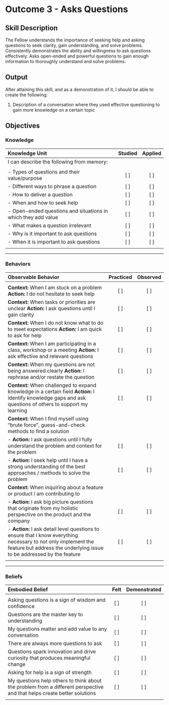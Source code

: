 # Outcome 3 - Asks Questions

## Skill Description

The Fellow understands the importance of seeking help and asking questions to seek clarity, gain understanding, and solve problems. Consistently demonstrates the ability and willingness to ask questions effectively. Asks open-ended and powerful questions to gain enough information to thoroughly understand and solve problems.

## Output
After attaining this skill, and as a demonstration of it, I should be able to create the following:

1. Description of a conversation where they used effective questioning to gain more knowledge on a certain topic

## Objectives

### Knowledge

| Knowledge Unit | Studied | Applied |
|:---|:---:|:---:|
| I can describe the following from memory: | | |
| | | |
| - Types of questions and their value/purpose | [ ] | [ ] |
| - Different ways to phrase a question | [ ] | [ ] |
| - How to deliver a question | [ ] | [ ] |
| - When and how to seek help | [ ] | [ ] |
| - Open-ended questions and situations in which they add value | [ ] | [ ] |
| - What makes a question irrelevant | [ ] | [ ] |
| - Why is it important to ask questions | [ ] | [ ] |
| - When it is important to ask questions | [ ] | [ ] |
| | | |

---

### Behaviors

| Observable Behavior | Practiced | Observed |
|:---|:---:|:---:|
| | | |
| **Context:** When I am stuck on a problem **Action:** I do not hesitate to seek help | [ ] | [ ] |
| **Context:** When tasks or priorities are unclear **Action:**  I ask questions until I gain clarity | [ ] | [ ] |
| **Context:** When I do not know what to do to meet expectations **Action:** I am quick to ask for help | [ ] | [ ] |
| **Context:** When I am participating in a class, workshop or a meeting **Action:** I ask effective and relevant questions | [ ] | [ ] |
| **Context:** When my questions are not being answered clearly **Action:** I rephrase and/or restate the question | [ ] | [ ] |
| **Context:** When challenged to expand knowledge in a certain field **Action:** I identify knowledge gaps and ask questions of others to support my learning | [ ] | [ ] |
| **Context:** When I find myself using “brute force”, guess-and-check methods to find a solution | | |
| - **Action:** I ask questions until I fully understand the problem and context for the problem | [ ] | [ ] |
| - **Action:** I seek help until I have a strong understanding of the best approaches / methods to solve the problem | [ ] | [ ] |
| **Context:** When inquiring about a feature or product I am contributing to
| - **Action:** I ask big picture questions that originate from my holistic perspective on the product and the company | [ ] | [ ] |
| - **Action:** I ask detail level questions to ensure that I know everything necessary to not only implement the feature but address the underlying issue to be addressed by the feature | [ ] | [ ] |
| | | |

---

### Beliefs

| Embodied Belief | Felt | Demonstrated |
|:---|:---:|:---:|
| | | |
| Asking questions is a sign of wisdom and confidence | [ ] | [ ] |
| Questions are the master key to understanding | [ ] | [ ] |
| My questions matter and add value to any conversation | [ ] | [ ] |
| There are always more questions to ask | [ ] | [ ] |
| Questions spark innovation and drive curiosity that produces meaningful change | [ ] | [ ] |
| Asking for help is a sign of strength | [ ] | [ ] |
| My questions help others to think about the problem from a different perspective and that helps create better solutions | [ ] | [ ] |
| | | |

